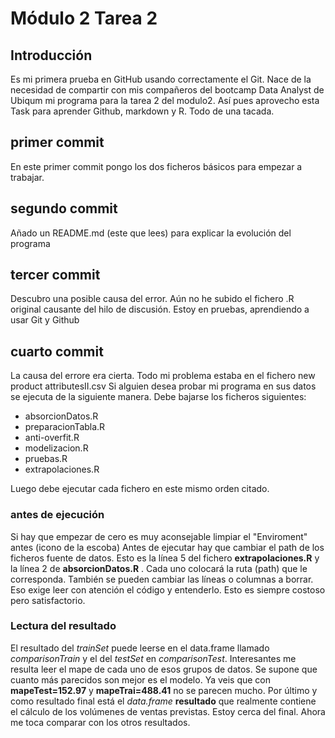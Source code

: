 # Módulo 2 Tarea 2
## Introducción
Es mi primera prueba en GitHub usando correctamente el Git. Nace de la necesidad de compartir con mis compañeros del bootcamp Data Analyst de Ubiqum mi programa para la tarea 2 del modulo2.
Así pues aprovecho esta Task para aprender Github, markdown y R. Todo de una tacada.

## primer commit
En este primer commit pongo los dos ficheros básicos para empezar a trabajar.

## segundo commit
Añado un README.md (este que lees) para explicar la evolución del programa

## tercer commit
Descubro una posible causa del error. 
Aún no he subido el fichero .R original causante del hilo de discusión. Estoy en pruebas, aprendiendo a usar Git y Github

## cuarto commit
La causa del errore era cierta. Todo mi problema estaba en el fichero new product attributesII.csv 
Si alguien desea probar mi programa en sus datos se ejecuta de la siguiente manera.
Debe bajarse los ficheros siguientes:
* absorcionDatos.R
* preparacionTabla.R
* anti-overfit.R
* modelizacion.R
* pruebas.R
* extrapolaciones.R

Luego debe ejecutar cada fichero en este mismo orden citado.
### antes de ejecución
Si hay que empezar de cero es muy aconsejable limpiar el "Enviroment" antes (icono de la escoba)
Antes de ejecutar hay que cambiar el path de los ficheros fuente de datos. Esto es la línea 5 del fichero **extrapolaciones.R** y la línea  2 de **absorcionDatos.R** . Cada uno colocará la ruta (path) que le corresponda.
También se pueden cambiar las líneas o columnas a borrar. Eso exige leer con atención el código y entenderlo. Esto es siempre costoso pero satisfactorio.


### Lectura del resultado  
El resultado del *trainSet* puede leerse en el data.frame llamado *comparisonTrain* y el del *testSet* en *comparisonTest*.
Interesantes me resulta leer el mape de cada uno de esos grupos de datos. Se supone que cuanto más parecidos son mejor es el modelo. Ya veis que con **mapeTest=152.97** y **mapeTrai=488.41** no se parecen mucho.
Por último y como resultado final está el *data.frame* **resultado** que realmente contiene el cálculo de los volúmenes de ventas previstas.
Estoy cerca del final. Ahora me toca comparar con los otros resultados.

